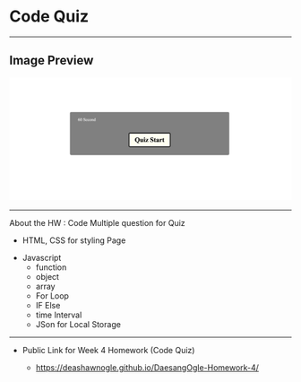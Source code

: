 # Code Quiz

-----------

## Image Preview

<img src="./assets/img/CodeQuiz.png">

-----------

About the HW : Code Multiple question for Quiz

- HTML, CSS for styling Page
+ Javascript
    + function
    + object
    + array
    + For Loop
    + IF Else
    + time Interval
    + JSon for Local Storage
    
-----------

+ Public Link for Week 4 Homework (Code Quiz)

    + https://deashawnogle.github.io/DaesangOgle-Homework-4/

